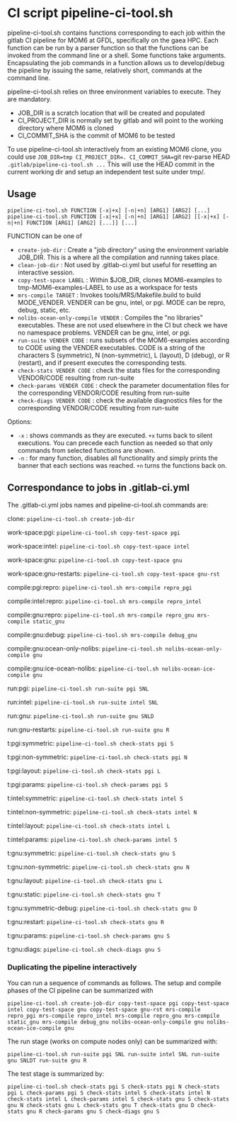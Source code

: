 # CI script pipeline-ci-tool.sh

pipeline-ci-tool.sh contains functions corresponding to each job within the gitlab CI pipeline for MOM6 at GFDL, specifically on the gaea HPC.
Each function can be run by a parser function so that the functions can be invoked from the command line or a shell.
Some functions take arguments.
Encapsulating the job commands in a function allows us to develop/debug the pipeline by issuing the same, relatively short, commands at the command line.

pipeline-ci-tool.sh relies on three environment variables to execute. They are mandatory.
  - JOB_DIR is a scratch location that will be created and populated
  - CI_PROJECT_DIR is normally set by gitlab and will point to the working directory where MOM6 is cloned
  - CI_COMMIT_SHA is the commit of MOM6 to be tested

To use pipeline-ci-tool.sh interactively from an existing MOM6 clone, you could use
  `JOB_DIR=tmp CI_PROJECT_DIR=. CI_COMMIT_SHA=`git rev-parse HEAD` .gitlab/pipeline-ci-tool.sh ...`
This will use the HEAD commit in the current working dir and setup an independent test suite under tmp/.

## Usage
  `pipeline-ci-tool.sh FUNCTION [-x|+x] [-n|+n] [ARG1] [ARG2] [...]`
  `pipeline-ci-tool.sh FUNCTION [-x|+x] [-n|+n] [ARG1] [ARG2] [[-x|+x] [-n|+n] FUNCTION [ARG1] [ARG2] [...]] [...]`

FUNCTION can be one of
  - `create-job-dir` : Create a "job directory" using the environment variable JOB_DIR. This is a where all the compilation and running takes place.
  - `clean-job-dir` : Not used by .gitlab-ci.yml but useful for resetting an interactive session.
  - `copy-test-space LABEL` : Within $JOB_DIR, clones MOM6-examples to tmp-MOM6-examples-LABEL to use as a workspace for tests
  - `mrs-compile TARGET` : Invokes tools/MRS/Makefile.build to build MODE_VENDER. VENDER can be gnu, intel, or pgi. MODE can be repro, debug, static, etc.
  - `nolibs-ocean-only-compile VENDER` : Compiles the "no libraries" executables. These are not used elsewhere in the CI but check we have no namespace problems. VENDER can be gnu, intel, or pgi.
  - `run-suite VENDER CODE` : runs subsets of the MOM6-examples according to CODE using the VENDER executables. CODE is a string of the characters S (symmetric), N (non-symmetric), L (layout), D (debug), or R (restart), and if present executes the corresponding tests.
  - `check-stats VENDER CODE` : check the stats files for the corresponding VENDOR/CODE resulting from run-suite
  - `check-params VENDER CODE` : check the parameter documentation files for the corresponding VENDOR/CODE resulting from run-suite
  - `check-diags VENDER CODE` : check the available diagnostics files for the corresponding VENDOR/CODE resulting from run-suite

Options:
  - `-x` : shows commands as they are executed. `+x` turns back to silent executions. You can precede each function as needed so that only commands from selected functions are shown.
  - `-n` : for many function, disables all functionality and simply prints the banner that each sections was reached. `+n` turns the functions back on.

## Correspondance to jobs in .gitlab-ci.yml

The .gitlab-ci.yml jobs names and pipeline-ci-tool.sh commands are:

  clone:
    `pipeline-ci-tool.sh create-job-dir`

  work-space:pgi:
    `pipeline-ci-tool.sh copy-test-space pgi`

  work-space:intel:
    `pipeline-ci-tool.sh copy-test-space intel`

  work-space:gnu:
    `pipeline-ci-tool.sh copy-test-space gnu`

  work-space:gnu-restarts:
    `pipeline-ci-tool.sh copy-test-space gnu-rst`

  compile:pgi:repro:
    `pipeline-ci-tool.sh mrs-compile repro_pgi`

  compile:intel:repro:
    `pipeline-ci-tool.sh mrs-compile repro_intel`

  compile:gnu:repro:
    `pipeline-ci-tool.sh mrs-compile repro_gnu mrs-compile static_gnu`

  compile:gnu:debug:
    `pipeline-ci-tool.sh mrs-compile debug_gnu`

  compile:gnu:ocean-only-nolibs:
    `pipeline-ci-tool.sh nolibs-ocean-only-compile gnu`

  compile:gnu:ice-ocean-nolibs:
    `pipeline-ci-tool.sh nolibs-ocean-ice-compile gnu`

  run:pgi:
    `pipeline-ci-tool.sh run-suite pgi SNL`

  run:intel:
    `pipeline-ci-tool.sh run-suite intel SNL`

  run:gnu:
    `pipeline-ci-tool.sh run-suite gnu SNLD`

  run:gnu-restarts:
    `pipeline-ci-tool.sh run-suite gnu R`

  t:pgi:symmetric:
    `pipeline-ci-tool.sh check-stats pgi S`

  t:pgi:non-symmetric:
    `pipeline-ci-tool.sh check-stats pgi N`

  t:pgi:layout:
    `pipeline-ci-tool.sh check-stats pgi L`

  t:pgi:params:
    `pipeline-ci-tool.sh check-params pgi S`

  t:intel:symmetric:
    `pipeline-ci-tool.sh check-stats intel S`

  t:intel:non-symmetric:
    `pipeline-ci-tool.sh check-stats intel N`

  t:intel:layout:
    `pipeline-ci-tool.sh check-stats intel L`

  t:intel:params:
    `pipeline-ci-tool.sh check-params intel S`

  t:gnu:symmetric:
    `pipeline-ci-tool.sh check-stats gnu S`

  t:gnu:non-symmetric:
    `pipeline-ci-tool.sh check-stats gnu N`

  t:gnu:layout:
    `pipeline-ci-tool.sh check-stats gnu L`

  t:gnu:static:
    `pipeline-ci-tool.sh check-stats gnu T`

  t:gnu:symmetric-debug:
    `pipeline-ci-tool.sh check-stats gnu D`

  t:gnu:restart:
    `pipeline-ci-tool.sh check-stats gnu R`

  t:gnu:params:
    `pipeline-ci-tool.sh check-params gnu S`

  t:gnu:diags:
    `pipeline-ci-tool.sh check-diags gnu S`

### Duplicating the pipeline interactively

You can run a sequence of commands as follows. The setup and compile phases of the CI pipeline can be summarized with
```
pipeline-ci-tool.sh create-job-dir copy-test-space pgi copy-test-space intel copy-test-space gnu copy-test-space gnu-rst mrs-compile repro_pgi mrs-compile repro_intel mrs-compile repro_gnu mrs-compile static_gnu mrs-compile debug_gnu nolibs-ocean-only-compile gnu nolibs-ocean-ice-compile gnu
```

The run stage (works on compute nodes only) can be summarized with:
```
pipeline-ci-tool.sh run-suite pgi SNL run-suite intel SNL run-suite gnu SNLDT run-suite gnu R
```

The test stage is summarized by:
```
pipeline-ci-tool.sh check-stats pgi S check-stats pgi N check-stats pgi L check-params pgi S check-stats intel S check-stats intel N check-stats intel L check-params intel S check-stats gnu S check-stats gnu N check-stats gnu L check-stats gnu T check-stats gnu D check-stats gnu R check-params gnu S check-diags gnu S
```

